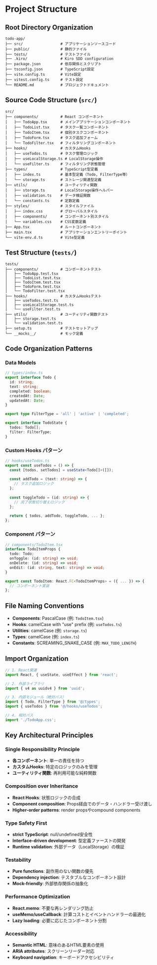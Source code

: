 # Project Structure

## Root Directory Organization
```
todo-app/
├── src/                 # アプリケーションソースコード
├── public/              # 静的ファイル
├── tests/               # テストファイル
├── .kiro/               # Kiro SDD configuration
├── package.json         # 依存関係とスクリプト
├── tsconfig.json        # TypeScript設定
├── vite.config.ts       # Vite設定
├── vitest.config.ts     # テスト設定
└── README.md            # プロジェクトドキュメント
```

## Source Code Structure (`src/`)
```
src/
├── components/          # React コンポーネント
│   ├── TodoApp.tsx      # メインアプリケーションコンポーネント
│   ├── TodoList.tsx     # タスク一覧コンポーネント
│   ├── TodoItem.tsx     # 個別タスクコンポーネント
│   ├── TodoForm.tsx     # タスク追加フォーム
│   └── TodoFilter.tsx   # フィルタリングコンポーネント
├── hooks/               # カスタムHooks
│   ├── useTodos.ts      # タスク管理ロジック
│   ├── useLocalStorage.ts # LocalStorage操作
│   └── useFilter.ts     # フィルタリング状態管理
├── types/               # TypeScript型定義
│   ├── index.ts         # 基本型定義（Todo, FilterType等）
│   └── storage.ts       # ストレージ関連型定義
├── utils/               # ユーティリティ関数
│   ├── storage.ts       # LocalStorage操作ヘルパー
│   ├── validation.ts    # データ検証関数
│   └── constants.ts     # 定数定義
├── styles/              # スタイルファイル
│   ├── index.css        # グローバルスタイル
│   ├── components/      # コンポーネント別スタイル
│   └── variables.css    # CSS変数定義
├── App.tsx              # ルートコンポーネント
├── main.tsx             # アプリケーションエントリーポイント
└── vite-env.d.ts        # Vite型定義
```

## Test Structure (`tests/`)
```
tests/
├── components/          # コンポーネントテスト
│   ├── TodoApp.test.tsx
│   ├── TodoList.test.tsx
│   ├── TodoItem.test.tsx
│   ├── TodoForm.test.tsx
│   └── TodoFilter.test.tsx
├── hooks/               # カスタムHooksテスト
│   ├── useTodos.test.ts
│   ├── useLocalStorage.test.ts
│   └── useFilter.test.ts
├── utils/               # ユーティリティ関数テスト
│   ├── storage.test.ts
│   └── validation.test.ts
├── setup.ts             # テストセットアップ
└── __mocks__/           # モック定義
```

## Code Organization Patterns

### Data Models
```typescript
// types/index.ts
export interface Todo {
  id: string;
  text: string;
  completed: boolean;
  createdAt: Date;
  updatedAt: Date;
}

export type FilterType = 'all' | 'active' | 'completed';

export interface TodoState {
  todos: Todo[];
  filter: FilterType;
}
```

### Custom Hooks パターン
```typescript
// hooks/useTodos.ts
export const useTodos = () => {
  const [todos, setTodos] = useState<Todo[]>([]);
  
  const addTodo = (text: string) => {
    // タスク追加ロジック
  };
  
  const toggleTodo = (id: string) => {
    // 完了状態切り替えロジック
  };
  
  return { todos, addTodo, toggleTodo, ... };
};
```

### Component パターン
```typescript
// components/TodoItem.tsx
interface TodoItemProps {
  todo: Todo;
  onToggle: (id: string) => void;
  onDelete: (id: string) => void;
  onEdit: (id: string, text: string) => void;
}

export const TodoItem: React.FC<TodoItemProps> = ({ ... }) => {
  // コンポーネント実装
};
```

## File Naming Conventions
- **Components**: PascalCase (例: `TodoItem.tsx`)
- **Hooks**: camelCase with "use" prefix (例: `useTodos.ts`)
- **Utilities**: camelCase (例: `storage.ts`)
- **Types**: camelCase (例: `index.ts`)
- **Constants**: SCREAMING_SNAKE_CASE (例: `MAX_TODO_LENGTH`)

## Import Organization
```typescript
// 1. React関連
import React, { useState, useEffect } from 'react';

// 2. 外部ライブラリ
import { v4 as uuidv4 } from 'uuid';

// 3. 内部モジュール（絶対パス）
import { Todo, FilterType } from '@/types';
import { useTodos } from '@/hooks/useTodos';

// 4. 相対パス
import './TodoApp.css';
```

## Key Architectural Principles

### Single Responsibility Principle
- **各コンポーネント**: 単一の責任を持つ
- **カスタムHooks**: 特定のロジックのみを管理
- **ユーティリティ関数**: 再利用可能な純粋関数

### Composition over Inheritance
- **React Hooks**: 状態ロジックの合成
- **Component composition**: Props経由でのデータ・ハンドラー受け渡し
- **Higher-order patterns**: render propsやcompound components

### Type Safety First
- **strict TypeScript**: null/undefined安全性
- **Interface-driven development**: 型定義ファーストの開発
- **Runtime validation**: 外部データ（LocalStorage）の検証

### Testability
- **Pure functions**: 副作用のない関数の優先
- **Dependency injection**: テスタブルなコンポーネント設計
- **Mock-friendly**: 外部依存関係の抽象化

### Performance Optimization
- **React.memo**: 不要な再レンダリング防止
- **useMemo/useCallback**: 計算コストとイベントハンドラーの最適化
- **Lazy loading**: 必要に応じたコンポーネント分割

### Accessibility
- **Semantic HTML**: 意味のあるHTML要素の使用
- **ARIA attributes**: スクリーンリーダー対応
- **Keyboard navigation**: キーボードアクセシビリティ